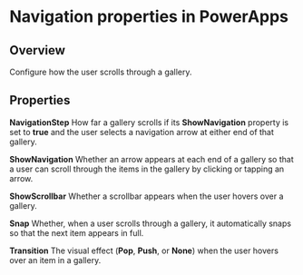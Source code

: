 <properties
    pageTitle="Navigation properties | Microsoft PowerApps"
    description="Reference information about properties such as ShowScrollBar, NavigationStep, and Transition"
    services=""
    suite="powerapps"
    documentationCenter="na"
    authors="aftowen"
    manager="erikre"
    editor=""
    tags=""/>

<tags
   ms.service="powerapps"
   ms.devlang="na"
   ms.topic="article"
   ms.tgt_pltfrm="na"
   ms.workload="na"
   ms.date="03/17/2016"
   ms.author="anneta"/>

# Navigation properties in PowerApps #

## Overview ##
Configure how the user scrolls through a gallery.

## Properties ##

**NavigationStep** How far a gallery scrolls if its **ShowNavigation** property is set to **true** and the user selects a navigation arrow at either end of that gallery.

**ShowNavigation** Whether an arrow appears at each end of a gallery so that a user can scroll through the items in the gallery by clicking or tapping an arrow.

**ShowScrollbar** Whether a scrollbar appears when the user hovers over a gallery.

**Snap** Whether, when a user scrolls through a gallery, it automatically snaps so that the next item appears in full.

**Transition** The visual effect (**Pop**, **Push**, or **None**) when the user hovers over an item in a gallery.
